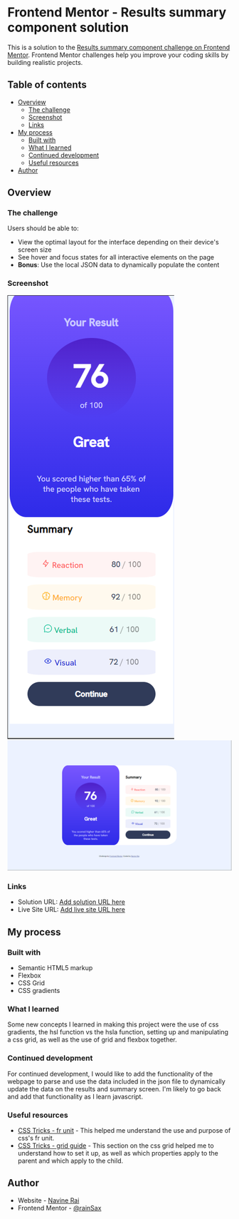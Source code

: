 # Frontend Mentor - Results summary component solution

This is a solution to the [Results summary component challenge on Frontend Mentor](https://www.frontendmentor.io/challenges/results-summary-component-CE_K6s0maV). Frontend Mentor challenges help you improve your coding skills by building realistic projects. 

## Table of contents

- [Overview](#overview)
  - [The challenge](#the-challenge)
  - [Screenshot](#screenshot)
  - [Links](#links)
- [My process](#my-process)
  - [Built with](#built-with)
  - [What I learned](#what-i-learned)
  - [Continued development](#continued-development)
  - [Useful resources](#useful-resources)
- [Author](#author)

## Overview

### The challenge

Users should be able to:

- View the optimal layout for the interface depending on their device's screen size
- See hover and focus states for all interactive elements on the page
- **Bonus**: Use the local JSON data to dynamically populate the content

### Screenshot

![](./mobile-view.png)
![](./desktop-view.png)

### Links

- Solution URL: [Add solution URL here](https://your-solution-url.com)
- Live Site URL: [Add live site URL here](https://your-live-site-url.com)

## My process

### Built with

- Semantic HTML5 markup
- Flexbox
- CSS Grid
- CSS gradients

### What I learned

Some new concepts I learned in making this project were the use of css gradients, the hsl function vs the hsla function, setting up and manipulating a css grid, as well as the use of grid and flexbox together.

### Continued development

For continued development, I would like to add the functionality of the webpage to parse and use the data included in the json file to dynamically update the data on the results and summary screen. I'm likely to go back and add that functionality as I learn javascript.

### Useful resources

- [CSS Tricks - fr unit](https://css-tricks.com/introduction-fr-css-unit/) - This helped me understand the use and purpose of css's fr unit.
- [CSS Tricks - grid guide](https://css-tricks.com/snippets/css/complete-guide-grid/) - This section on the css grid helped me to understand how to set it up, as well as which properties apply to the parent and which apply to the child.

## Author

- Website - [Navine Rai](https://github.com/rainSax)
- Frontend Mentor - [@rainSax](https://www.frontendmentor.io/profile/rainSax)
